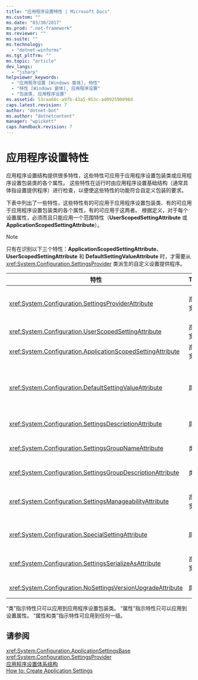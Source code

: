 ```yaml
---
title: "应用程序设置特性 | Microsoft Docs"
ms.custom: ""
ms.date: "03/30/2017"
ms.prod: ".net-framework"
ms.reviewer: ""
ms.suite: ""
ms.technology: 
  - "dotnet-winforms"
ms.tgt_pltfrm: ""
ms.topic: "article"
dev_langs: 
  - "jsharp"
helpviewer_keywords: 
  - "应用程序设置 [Windows 窗体], 特性"
  - "特性 [Windows 窗体], 应用程序设置"
  - "包装类, 应用程序设置"
ms.assetid: 53caa66c-a9fb-43a5-953c-ad092590098d
caps.latest.revision: 7
author: "dotnet-bot"
ms.author: "dotnetcontent"
manager: "wpickett"
caps.handback.revision: 7
---
```

# 应用程序设置特性
应用程序设置结构提供很多特性，这些特性可应用于应用程序设置包装类或应用程序设置包装类的各个属性。  这些特性在运行时由应用程序设置基础结构（通常具体指设置提供程序）进行检查，以便使这些特性的功能符合自定义包装的要求。  
  
 下表中列出了一些特性，这些特性有的可应用于应用程序设置包装类、有的可应用于应用程序设置包装类的各个属性，有的可应用于这两者。  根据定义，对于每个设置属性，必须而且只能应用一个范围特性（**UserScopedSettingAttribute** 或 **ApplicationScopedSettingAttribute**）。  
  
> [!NOTE]
>  只有在识别以下三个特性：**ApplicationScopedSettingAttribute**、**UserScopedSettingAttribute** 和 **DefaultSettingValueAttribute** 时，才需要从 <xref:System.Configuration.SettingsProvider> 类派生的自定义设置提供程序。  
  
|特性|Target|说明|  
|--------|------------|--------|  
|<xref:System.Configuration.SettingsProviderAttribute>|高度和宽度|指定要用于保持的设置提供程序的简称。<br /><br /> 如果未提供此特性，则假定为默认提供程序 <xref:System.Configuration.LocalFileSettingsProvider>。|  
|<xref:System.Configuration.UserScopedSettingAttribute>|高度和宽度|将属性定义为用户范围的应用程序设置。|  
|<xref:System.Configuration.ApplicationScopedSettingAttribute>|高度和宽度|将属性定义为应用程序范围的应用程序设置。|  
|<xref:System.Configuration.DefaultSettingValueAttribute>|属性|指定一个字符串，提供程序可以将该字符串反序列化为此属性的硬编码默认值。<br /><br /> <xref:System.Configuration.LocalFileSettingsProvider> 不需要此特性，如果已保留某个值，则设置提供程序将重写此特性所提供的任何相应值。|  
|<xref:System.Configuration.SettingsDescriptionAttribute>|属性|对单个设置进行描述性检查，该特性主要由运行时和设计时工具使用。|  
|<xref:System.Configuration.SettingsGroupNameAttribute>|类|提供设置组的显式名称。  如果没有此特性，则 <xref:System.Configuration.ApplicationSettingsBase> 使用包装类的名称。|  
|<xref:System.Configuration.SettingsGroupDescriptionAttribute>|类|对设置组进行描述性检查，该特性主要由运行时和设计时工具使用。|  
|<xref:System.Configuration.SettingsManageabilityAttribute>|高度和宽度|指定零个或多个应提供给设置组或属性的管理功能服务。  可用的服务在 <xref:System.Configuration.SettingsManageability> 枚举中给出。|  
|<xref:System.Configuration.SpecialSettingAttribute>|属性|指示设置属于专用的预定义类别（如连接字符串），该类别应由设置提供程序进行专门处理。  此特性的预定义类别由 <xref:System.Configuration.SpecialSetting> 枚举定义。|  
|<xref:System.Configuration.SettingsSerializeAsAttribute>|高度和宽度|指定设置组或属性的首选序列化机制。  可用序列化机制由 <xref:System.Configuration.SettingsSerializeAs> 枚举定义。|  
|<xref:System.Configuration.NoSettingsVersionUpgradeAttribute>|属性|指定设置提供程序应禁用已标记属性的所有应用程序升级功能。|  
  
 “类”指示特性只可以应用到应用程序设置包装类。  “属性”指示特性只可以应用到设置属性。  “属性和类”指示特性可应用到任何一级。  
  
## 请参阅  
 <xref:System.Configuration.ApplicationSettingsBase>   
 <xref:System.Configuration.SettingsProvider>   
 [应用程序设置体系结构](../../../../docs/framework/winforms/advanced/application-settings-architecture.md)   
 [How to: Create Application Settings](http://msdn.microsoft.com/zh-cn/53b3af80-1c02-4e35-99c6-787663148945)